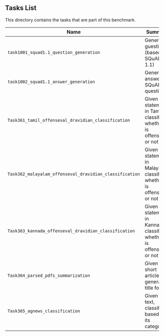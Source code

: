 ## Tasks List 

This directory contains the tasks that are part of this benchmark. 


Name | Summary | Category
---- | ----------- | --------
`task1001_squad1.1_question_generation` | Generating guestions (based on SQuAD 1.1) | Question Generation  
`task1002_squad1.1_answer_generation` | Generating answers to SQuAD 1.1 questions | Answer Generation
`Task361_tamil_offenseval_dravidian_classification` | Given a statement in Tamil, classify whether it is offensive or not | Classification
`Task362_malayalam_offenseval_dravidian_classification` | Given a statement in Malayalam, classify whether it is offensive or not | Classification
`Task363_kannada_offenseval_dravidian_classification` | Given a statement in Kannada, classify whether it is offensive or not | Classification
`Task364_parsed_pdfs_summarization` | Given a short article, generate a title for it | Summarization
`Task365_agnews_classification` | Given a text, classify based on its category | Classification